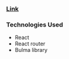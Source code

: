 ### [Link](https://tarasholiuk.github.io/goods-store-test-task-/)

### Technologies Used

 - React
 - React router
 - Bulma library



